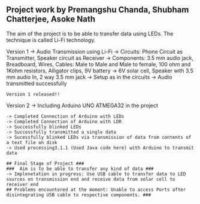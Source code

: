 ##  Project work by Premangshu Chanda, Shubham Chatterjee, Asoke Nath

The aim of the project is to be able to transfer data using LEDs. The technique is called Li-Fi technology.

Version 1
	-> Audio Transmission using Li-Fi
	-> Circuits: Phone Circuit as Transmitter, Speaker circuit as Receiver
	-> Components: 3.5 mm audio jack, Breadboard, Wires, Cables:  Male to Male and Male to female, 100 ohm and 1Kohm resistors, Alligator clips, 9V battery
	-> 6V solar cell, Speaker with 3.5 mm audio In, 2 way 3.5 mm  jack
	-> Setup as in the circuits 
	-> Audio transmitted successfully
	
	Version 1 released!!
	
Version 2
	-> Including Arduino UNO ATMEGA32 in the project
	
	-> Completed Connection of Arduino with LEDs
	-> Completed Connection of Arduino with LDR
	-> Successfully blinked LEDs
	-> Successfully transmitted a single data
	-> Sucessfully blinked LEDs via transmission of data from contents of a text file on disk
	-> Used processing3.1.1 (Used Java code here) with Arduino to transmit data
	
	## Final Stage of Project ###
	###  Aim is to be able to transfer any kind of data	###
	-> Implenetation in progress: Use USB cable to transfer data to LED sources on transmission end and receive data from solar cell to receiver end 
	## Problems encountered at the moment: Unable to access Ports after disintegrating USB cable to respective components. ###
	
	



